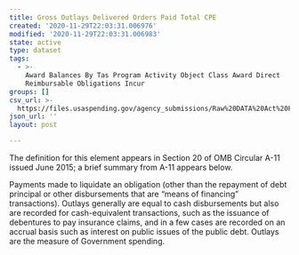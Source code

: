 ```yaml
---
title: Gross Outlays Delivered Orders Paid Total CPE
created: '2020-11-29T22:03:31.006976'
modified: '2020-11-29T22:03:31.006983'
state: active
type: dataset
tags:
  - >-
    Award Balances By Tas Program Activity Object Class Award Direct
    Reimbursable Obligations Incur
groups: []
csv_url: >-
  https://files.usaspending.gov/agency_submissions/Raw%20DATA%20Act%20Files/index.html
json_url: ''
layout: post

---
```

The definition for this element appears in Section 20 of OMB Circular A-11 issued June 2015; a brief summary from A-11 appears below.

Payments made to liquidate an obligation (other than the repayment of debt principal or other disbursements that are “means of financing” transactions). Outlays generally are equal to cash disbursements but also are recorded for cash-equivalent transactions, such as the issuance of debentures to pay insurance claims, and in a few cases are recorded on an accrual basis such as interest on public issues of the public debt. Outlays are the measure of Government spending. 


